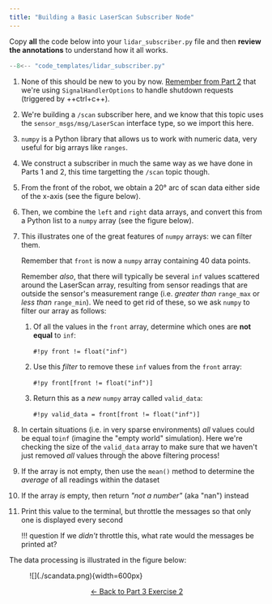 ```yaml
---  
title: "Building a Basic LaserScan Subscriber Node"
---
```


Copy **all** the code below into your `lidar_subscriber.py` file and then **review the annotations** to understand how it all works.

```python title="lidar_subscriber.py"
--8<-- "code_templates/lidar_subscriber.py"
```

1. None of this should be new to you by now. [Remember from Part 2](../part2.md#ex5) that we're using `SignalHandlerOptions` to handle shutdown requests (triggered by ++ctrl+c++).
2. We're building a `/scan` subscriber here, and we know that this topic uses the `sensor_msgs/msg/LaserScan` interface type, so we import this here.
3. `numpy` is a Python library that allows us to work with numeric data, very useful for big arrays like `ranges`.
4. We construct a subscriber in much the same way as we have done in Parts 1 and 2, this time targetting the `/scan` topic though.
5. From the front of the robot, we obtain a 20&deg; arc of scan data either side of the x-axis (see the figure below).

6. Then, we combine the `left` and `right` data arrays, and convert this from a Python list to a `numpy` array (see the figure below).

7. This illustrates one of the great features of `numpy` arrays: we can filter them.

    Remember that `front` is now a `numpy` array containing 40 data points.
    
    Remember *also*, that there will typically be several `inf` values scattered around the LaserScan array, resulting from sensor readings that are outside the sensor's measurement range (i.e. *greater than* `range_max` or *less than* `range_min`). We need to get rid of these, so we ask `numpy` to filter our array as follows:

    1. Of all the values in the `front` array, determine which ones are **not equal** to `inf`: 
        
        `#!py front != float("inf")`

    1. Use this *filter* to remove these `inf` values from the `front` array:
        
        `#!py front[front != float("inf")]`
    
    1. Return this as a *new* `numpy` array called `valid_data`:

        `#!py valid_data = front[front != float("inf")]`

8. In certain situations (i.e. in very sparse environments) *all* values could be equal to`inf` (imagine the "empty world" simulation). Here we're checking the size of the `valid_data` array to make sure that we haven't just removed *all* values through the above filtering process!

9. If the array is not empty, then use the `mean()` method to determine the *average* of all readings within the dataset
10. If the array *is* empty, then return *"not a number"* (aka "nan") instead 
11. Print this value to the terminal, but throttle the messages so that only one is displayed every second

    !!! question
        If we *didn't* throttle this, what rate would the messages be printed at?

The data processing is illustrated in the figure below:

<figure markdown>
  ![](./scandata.png){width=600px}
</figure>

<p align="center">
  <a href="../../part3#ex2_ret">&#8592; Back to Part 3 Exercise 2</a>
</p>
